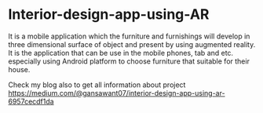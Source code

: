 # Interior-design-app-using-AR
It is a mobile application which the furniture and furnishings will develop in three dimensional surface of object and present by using augmented reality. It is the application that can be use in the mobile phones, tab and etc. especially using Android platform to choose furniture that suitable for their house.

Check my blog also to get all information about project 
https://medium.com/@gansawant07/interior-design-app-using-ar-6957cecdf1da

